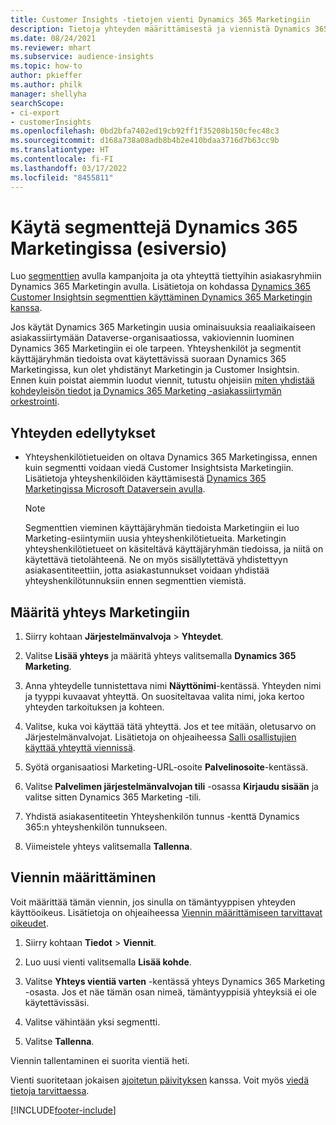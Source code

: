 ```yaml
---
title: Customer Insights -tietojen vienti Dynamics 365 Marketingiin
description: Tietoja yhteyden määrittämisestä ja viennistä Dynamics 365 Marketingiin.
ms.date: 08/24/2021
ms.reviewer: mhart
ms.subservice: audience-insights
ms.topic: how-to
author: pkieffer
ms.author: philk
manager: shellyha
searchScope:
- ci-export
- customerInsights
ms.openlocfilehash: 0bd2bfa7402ed19cb92ff1f35208b150cfec48c3
ms.sourcegitcommit: d168a738a08adb8b4b2e410bdaa3716d7b63cc9b
ms.translationtype: HT
ms.contentlocale: fi-FI
ms.lasthandoff: 03/17/2022
ms.locfileid: "8455811"
---
```

# <a name="use-segments-in-dynamics-365-marketing-preview"></a>Käytä segmenttejä Dynamics 365 Marketingissa (esiversio)



Luo [segmenttien](segments.md) avulla kampanjoita ja ota yhteyttä tiettyihin asiakasryhmiin Dynamics 365 Marketingin avulla. Lisätietoja on kohdassa [Dynamics 365 Customer Insightsin segmenttien käyttäminen Dynamics 365 Marketingin kanssa](/dynamics365/marketing/customer-insights-segments).

Jos käytät Dynamics 365 Marketingin uusia ominaisuuksia reaaliaikaiseen asiakassiirtymään Dataverse-organisaatiossa, vakioviennin luominen Dynamics 365 Marketingiin ei ole tarpeen. Yhteyshenkilöt ja segmentit käyttäjäryhmän tiedoista ovat käytettävissä suoraan Dynamics 365 Marketingissa, kun olet yhdistänyt Marketingin ja Customer Insightsin. Ennen kuin poistat aiemmin luodut viennit, tutustu ohjeisiin [miten yhdistää kohdeyleisön tiedot ja Dynamics 365 Marketing -asiakassiirtymän orkestrointi](/dynamics365/marketing/real-time-marketing-ci-profile).

## <a name="prerequisite-for-a-connection"></a>Yhteyden edellytykset

- Yhteyshenkilötietueiden on oltava Dynamics 365 Marketingissa, ennen kuin segmentti voidaan viedä Customer Insightsista Marketingiin. Lisätietoja yhteyshenkilöiden käyttämisestä [Dynamics 365 Marketingissa Microsoft Dataversein avulla](connect-dataverse-managed-lake.md).

  > [!NOTE]
  > Segmenttien vieminen käyttäjäryhmän tiedoista Marketingiin ei luo Marketing-esiintymiin uusia yhteyshenkilötietueita. Marketingin yhteyshenkilötietueet on käsiteltävä käyttäjäryhmän tiedoissa, ja niitä on käytettävä tietolähteenä. Ne on myös sisällytettävä yhdistettyyn asiakasentiteettiin, jotta asiakastunnukset voidaan yhdistää yhteyshenkilötunnuksiin ennen segmenttien viemistä.

## <a name="set-up-connection-to-marketing"></a>Määritä yhteys Marketingiin

1. Siirry kohtaan **Järjestelmänvalvoja** > **Yhteydet**.

1. Valitse **Lisää yhteys** ja määritä yhteys valitsemalla **Dynamics 365 Marketing**.

1. Anna yhteydelle tunnistettava nimi **Näyttönimi**-kentässä. Yhteyden nimi ja tyyppi kuvaavat yhteyttä. On suositeltavaa valita nimi, joka kertoo yhteyden tarkoituksen ja kohteen.

1. Valitse, kuka voi käyttää tätä yhteyttä. Jos et tee mitään, oletusarvo on Järjestelmänvalvojat. Lisätietoja on ohjeaiheessa [Salli osallistujien käyttää yhteyttä viennissä](connections.md#allow-contributors-to-use-a-connection-for-exports).

1. Syötä organisaatiosi Marketing-URL-osoite **Palvelinosoite**-kentässä.

1. Valitse **Palvelimen järjestelmänvalvojan tili** -osassa **Kirjaudu sisään** ja valitse sitten Dynamics 365 Marketing -tili.

1. Yhdistä asiakasentiteetin Yhteyshenkilön tunnus -kenttä Dynamics 365:n yhteyshenkilön tunnukseen.

1. Viimeistele yhteys valitsemalla **Tallenna**. 

## <a name="configure-an-export"></a>Viennin määrittäminen

Voit määrittää tämän viennin, jos sinulla on tämäntyyppisen yhteyden käyttöoikeus. Lisätietoja on ohjeaiheessa [Viennin määrittämiseen tarvittavat oikeudet](export-destinations.md#set-up-a-new-export).

1. Siirry kohtaan **Tiedot** > **Viennit**.

1. Luo uusi vienti valitsemalla **Lisää kohde**.

1. Valitse **Yhteys vientiä varten** -kentässä yhteys Dynamics 365 Marketing -osasta. Jos et näe tämän osan nimeä, tämäntyyppisiä yhteyksiä ei ole käytettävissäsi.

1. Valitse vähintään yksi segmentti.

1. Valitse **Tallenna**.

Viennin tallentaminen ei suorita vientiä heti.

Vienti suoritetaan jokaisen [ajoitetun päivityksen](system.md#schedule-tab) kanssa. Voit myös [viedä tietoja tarvittaessa](export-destinations.md#run-exports-on-demand). 

[!INCLUDE[footer-include](../includes/footer-banner.md)]
